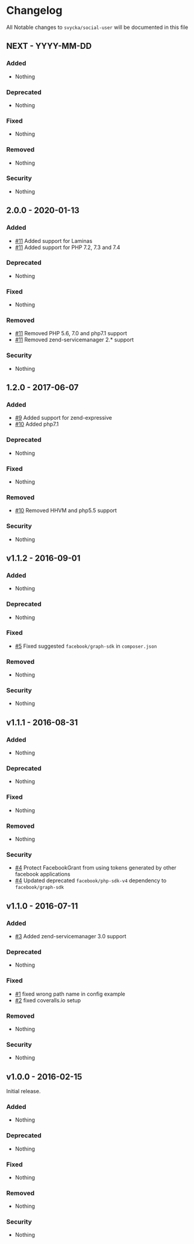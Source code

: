 # Changelog

All Notable changes to `svycka/social-user` will be documented in this file

## NEXT - YYYY-MM-DD

### Added
- Nothing

### Deprecated
- Nothing

### Fixed
- Nothing

### Removed
- Nothing

### Security
- Nothing

## 2.0.0 - 2020-01-13

### Added
- [#11](https://github.com/svycka/social-user/pull/11) Added support for Laminas
- [#11](https://github.com/svycka/social-user/pull/11) Added support for PHP 7.2, 7.3 and 7.4

### Deprecated
- Nothing

### Fixed
- Nothing

### Removed
- [#11](https://github.com/svycka/social-user/pull/11) Removed PHP 5.6, 7.0 and php7.1 support
- [#11](https://github.com/svycka/social-user/pull/11) Removed zend-servicemanager 2.* support

### Security
- Nothing

## 1.2.0 - 2017-06-07

### Added
- [#9](https://github.com/svycka/social-user/pull/9) Added support for zend-expressive
- [#10](https://github.com/svycka/social-user/pull/10) Added php7.1

### Deprecated
- Nothing

### Fixed
- Nothing

### Removed
- [#10](https://github.com/svycka/social-user/pull/10) Removed HHVM and php5.5 support

### Security
- Nothing

## v1.1.2 - 2016-09-01

### Added
- Nothing

### Deprecated
- Nothing

### Fixed
- [#5](https://github.com/svycka/social-user/pull/5) Fixed suggested `facebook/graph-sdk` in `composer.json`

### Removed
- Nothing

### Security
- Nothing

## v1.1.1 - 2016-08-31

### Added
- Nothing

### Deprecated
- Nothing

### Fixed
- Nothing

### Removed
- Nothing

### Security
- [#4](https://github.com/svycka/social-user/pull/4) Protect FacebookGrant from using tokens generated by other facebook applications
- [#4](https://github.com/svycka/social-user/pull/4) Updated deprecated `facebook/php-sdk-v4` dependency to `facebook/graph-sdk`

## v1.1.0 - 2016-07-11

### Added
- [#3](https://github.com/svycka/social-user/pull/3) Added zend-servicemanager 3.0 support

### Deprecated
- Nothing

### Fixed
- [#1](https://github.com/svycka/social-user/pull/1) fixed wrong path name in config example
- [#2](https://github.com/svycka/social-user/pull/2) fixed coveralls.io setup

### Removed
- Nothing

### Security
- Nothing

## v1.0.0 - 2016-02-15

Initial release.

### Added
- Nothing

### Deprecated
- Nothing

### Fixed
- Nothing

### Removed
- Nothing

### Security
- Nothing
